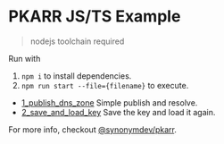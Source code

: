 # PKARR JS/TS Example

> nodejs toolchain required 

Run with

1. `npm i` to install dependencies.
2. `npm run start --file={filename}` to execute.

- [1_publish_dns_zone](./1_publish_dns_zone.ts) Simple publish and resolve.
- [2_save_and_load_key](./2_save_and_load_key.ts) Save the key and load it again.


For more info, checkout [@synonymdev/pkarr](https://www.npmjs.com/package/@synonymdev/pkarr).